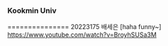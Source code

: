 ### Kookmin Univ

===============
20223175 배세은
[haha funny~] https://www.youtube.com/watch?v=BroyhSUSa3M
